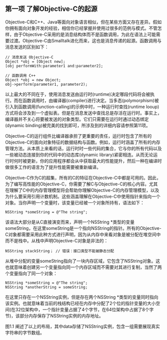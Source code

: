 ## 第一项 了解Objective-C的起源

Objective-C和C++、Java等面向对象语言相似，但在某些方面又存在差异。假如你拥有面向对象开发的经验，相信你已经掌握并使用过很多的范例与模式。不管怎样，由于Objective-C采用的是消息结构体而不是函数调用，为此在语法上可能需要过渡。Objective-C由Smalltalk进化而来，这也是消息传递的起源。函数调用与消息发送的区别如下：

	// 消息发送 Objective-C
	Object *obj = [Object new];
	[obj performWith:parameter1 and:parameter2];
	
	// 函数调用 C++
	Object *obj = new Object;
	obj->perform(parameter1, parameter2);
	
以上最大的不同在于，使用消息发送由运行时(runtime)决定哪段代码将会被执行。而在函数调用时，由编译器(compiler)进行决定。当多态(polymorphism)被引入到函数调用(function-calling)的示例中时，一种运行时查找(runtime looup)方式将会涉及到一个虚拟表。但是在消息发送中查找总是存活在运行时。事实上，编译器并不关心将要被发送的对象类型。它们只需要在运行时通过动态绑定(dynamic binding)被完美的找到即可，所涉及到的详细内容请参照第11项。

Objective-C的运行组件比编译器承担了更重要的责任，运行时包含了所有的Objective-C的面向对象特征的数据结构与函数。例如，运行时涵盖了所有的内存管理方法。从本质上来看的话，运行时时一些代码的集合，它与你的所有代码以及一些被动态连接到你的代码中的动态库(dynamic library)紧密相连。从而无论运行时何时被更新，你的应用程序都会从中获取最大的性能提升，然后一种在编译时做很多工作的语言为了提升性能需要被重新编译。

Objective-C作为C的超集，所有的C的特征在Objective-C中都是可用的。因此，为了编写高性能的Objective-C，你需要了解C与Objective-C的核心内容。尤其在理解了C中的内存管理模型将会帮助你理解Objective-C的内存管理模型，以及为什么要采用引用计数机制。这些涵盖理解在Objective-C中使用指针来指向一个对象。当你声明一个变量时，该变量已经被一个对象所持有，语法如下：

	NSString *someString = @"The string";
	
该语法大部分是从C直接演变而来，声明一个NSString *类型的变量someString，在这里someString是一个指向NSString的指针。所有的Objective-C对象都需要采用此种方式进行声明，因为从内存中来看对象是被分配在堆空间中而不是栈中。从栈中声明Objective-C对象是非法的：

	NSString stackString； // 错误：接口类型不能被静态分配
	
从堆中分配的变量someString指向了一块内存区域，它包含了NSString对象。这也就意味着创建另一个变量指向同一个内存区域而不需要对其进行复制，当然了两个变量指向了同一个对象：
	
	NSString *someString = @"The string";
	NSString *anotherString = someString;

在这里只存在一个NSString实例，但是存在两个NSString *类型的变量同时指向该实例。也就意味着当前的栈结构已经在内存中分配了2个位的指针变量的大小空间(在32位架构中，一个指针变量占据了4个字节，在64位架构中占据了8个字节)，该部分内存保存了NSString实例的内存地址。

图1.1 阐述了以上的布局，其中data存储了NSString实例，包含一组需要展现真实字符串的字节数组。
